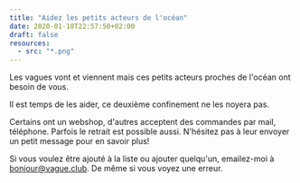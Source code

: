```yaml
---
title: "Aidez les petits acteurs de l'océan"
date: 2020-01-18T22:57:50+02:00
draft: false
resources:
  - src: "*.png"
---
```


Les vagues vont et viennent mais ces petits acteurs proches de l'océan ont besoin de vous.

Il est temps de les aider, ce deuxième confinement ne les noyera pas.

Certains ont un webshop, d'autres acceptent des commandes par mail, téléphone. Parfois le retrait est possible aussi. N'hésitez pas à leur envoyer un petit message pour en savoir plus!

Si vous voulez être ajouté à la liste ou ajouter quelqu'un, emailez-moi à [bonjour@vague.club](mailto:bonjour@vague.club). De même si vous voyez une erreur.
